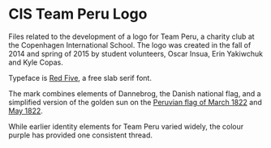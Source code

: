 # CIS Team Peru Logo
Files related to the development of a logo for Team Peru, a charity club at the Copenhagen International School. The logo was created in the fall of 2014 and spring of 2015 by student volunteers, Oscar Insua, Erin Yakiwchuk and Kyle Copas.

Typeface is [Red Five](http://www.fonthead.com/fonts/RedFive), a free slab serif font.

The mark combines elements of Dannebrog, the Danish national flag, and a simplified version of the golden sun on the [Peruvian flag of March 1822](https://en.wikipedia.org/wiki/Flag_of_Peru#Flag_of_March_1822) and [May 1822](https://en.wikipedia.org/wiki/Flag_of_Peru#Flag_of_May_1822). 

While earlier identity elements for Team Peru varied widely, the colour purple has provided one consistent thread.
